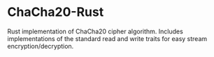 # ChaCha20-Rust
Rust implementation of ChaCha20 cipher algorithm. Includes implementations of the standard read and write traits for easy stream encryption/decryption.
